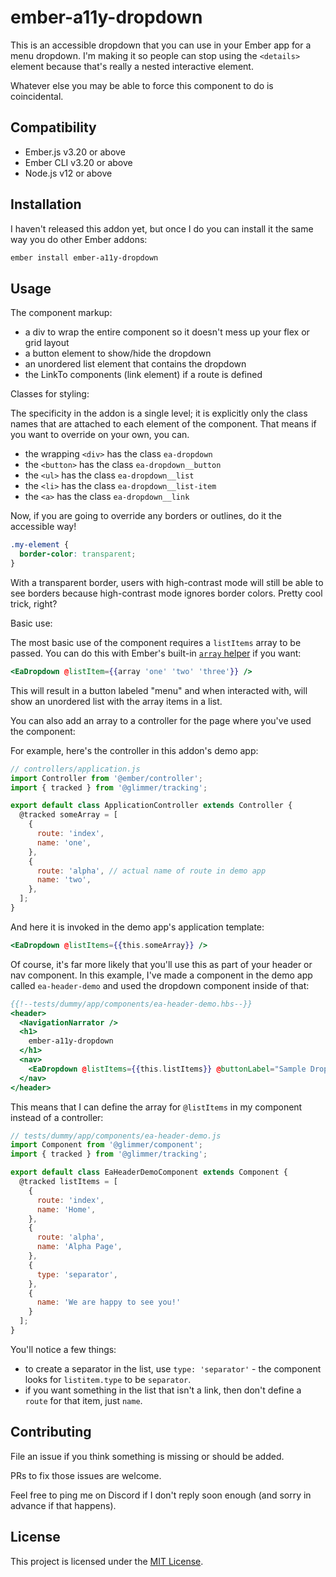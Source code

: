 ember-a11y-dropdown
==============================================================================

This is an accessible dropdown that you can use in your Ember app for a menu dropdown.
I'm making it so people can stop using the `<details>` element because that's really a nested interactive element.

Whatever else you may be able to force this component to do is coincidental.

Compatibility
------------------------------------------------------------------------------

* Ember.js v3.20 or above
* Ember CLI v3.20 or above
* Node.js v12 or above

Installation
------------------------------------------------------------------------------

I haven't released this addon yet, but once I do you can install it the same way you do other Ember addons:

```bash
ember install ember-a11y-dropdown
```

Usage
------------------------------------------------------------------------------

The component markup:

* a div to wrap the entire component so it doesn't mess up your flex or grid layout
* a button element to show/hide the dropdown
* an unordered list element that contains the dropdown
* the LinkTo components (link element) if a route is defined

Classes for styling:

The specificity in the addon is a single level; it is explicitly only the class names that are attached to each element of the component. That means if you want to override on your own, you can.

* the wrapping `<div>` has the class `ea-dropdown`
* the `<button>` has the class `ea-dropdown__button`
* the `<ul>` has the class `ea-dropdown__list`
* the `<li>` has the class `ea-dropdown__list-item`
* the `<a>` has the class `ea-dropdown__link`

Now, if you are going to override any borders or outlines, do it the accessible way!

```css
.my-element {
  border-color: transparent;
}
```

With a transparent border, users with high-contrast mode will still be able to see borders because high-contrast mode ignores border colors. Pretty cool trick, right?

Basic use:

The most basic use of the component requires a `listItems` array to be passed. You can do this with Ember's built-in [`array` helper](https://guides.emberjs.com/release/components/helper-functions/#toc_the-array-helper) if you want:

```hbs
<EaDropdown @listItem={{array 'one' 'two' 'three'}} />
```

This will result in a button labeled "menu" and when interacted with, will show an unordered list with the array items in a list.

You can also add an array to a controller for the page where you've used the component:

For example, here's the controller in this addon's demo app:

```js
// controllers/application.js
import Controller from '@ember/controller';
import { tracked } from '@glimmer/tracking';

export default class ApplicationController extends Controller {
  @tracked someArray = [
    {
      route: 'index',
      name: 'one',
    },
    {
      route: 'alpha', // actual name of route in demo app
      name: 'two',
    },
  ];
}
```

And here it is invoked in the demo app's application template:

```hbs
<EaDropdown @listItems={{this.someArray}} />
```

Of course, it's far more likely that you'll use this as part of your header or nav component. In this example, I've made a component in the demo app called `ea-header-demo` and used the dropdown component inside of that:

```hbs
{{!--tests/dummy/app/components/ea-header-demo.hbs--}}
<header>
  <NavigationNarrator />
  <h1>
    ember-a11y-dropdown
  </h1>
  <nav>
    <EaDropdown @listItems={{this.listItems}} @buttonLabel="Sample Dropdown" />
  </nav>
</header>
```

This means that I can define the array for `@listItems` in my component instead of a controller:

```js
// tests/dummy/app/components/ea-header-demo.js
import Component from '@glimmer/component';
import { tracked } from '@glimmer/tracking';

export default class EaHeaderDemoComponent extends Component {
  @tracked listItems = [
    {
      route: 'index',
      name: 'Home',
    },
    {
      route: 'alpha',
      name: 'Alpha Page',
    },
    {
      type: 'separator',
    },
    {
      name: 'We are happy to see you!'
    }
  ];
}
```

You'll notice a few things: 

* to create a separator in the list, use `type: 'separator'` - the component looks for `listitem.type` to be `separator`.
* if you want something in the list that isn't a link, then don't define a `route` for that item, just `name`. 

Contributing
------------------------------------------------------------------------------

File an issue if you think something is missing or should be added.

PRs to fix those issues are welcome.

Feel free to ping me on Discord if I don't reply soon enough (and sorry in advance if that happens).

License
------------------------------------------------------------------------------

This project is licensed under the [MIT License](LICENSE.md).
